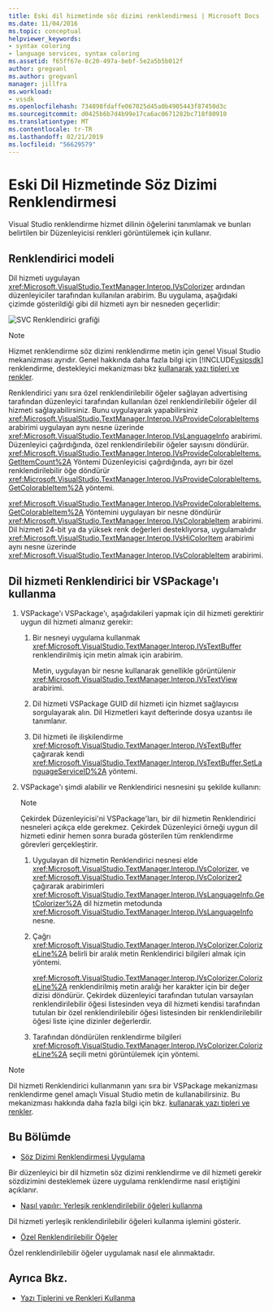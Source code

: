 ```yaml
---
title: Eski dil hizmetinde söz dizimi renklendirmesi | Microsoft Docs
ms.date: 11/04/2016
ms.topic: conceptual
helpviewer_keywords:
- syntax coloring
- language services, syntax coloring
ms.assetid: f65ff67e-8c20-497a-bebf-5e2a5b5b012f
author: gregvanl
ms.author: gregvanl
manager: jillfra
ms.workload:
- vssdk
ms.openlocfilehash: 734898fdaffe067025d45a0b4905443f87450d3c
ms.sourcegitcommit: d0425b6b7d4b99e17ca6ac0671282bc718f80910
ms.translationtype: MT
ms.contentlocale: tr-TR
ms.lasthandoff: 02/21/2019
ms.locfileid: "56629579"
---
```

# <a name="syntax-coloring-in-a-legacy-language-service"></a>Eski Dil Hizmetinde Söz Dizimi Renklendirmesi

Visual Studio renklendirme hizmet dilinin öğelerini tanımlamak ve bunları belirtilen bir Düzenleyicisi renkleri görüntülemek için kullanır.

## <a name="colorizer-model"></a>Renklendirici modeli
 Dil hizmeti uygulayan <xref:Microsoft.VisualStudio.TextManager.Interop.IVsColorizer> ardından düzenleyiciler tarafından kullanılan arabirim. Bu uygulama, aşağıdaki çizimde gösterildiği gibi dil hizmeti ayrı bir nesneden geçerlidir:

 ![SVC Renklendirici grafiği](../../extensibility/internals/media/figlgsvccolorizer.gif)

> [!NOTE]
>  Hizmet renklendirme söz dizimi renklendirme metin için genel Visual Studio mekanizması ayrıdır. Genel hakkında daha fazla bilgi için [!INCLUDE[vsipsdk](../../extensibility/includes/vsipsdk_md.md)] renklendirme, destekleyici mekanizması bkz [kullanarak yazı tipleri ve renkler](../../extensibility/using-fonts-and-colors.md).

 Renklendirici yanı sıra özel renklendirilebilir öğeler sağlayan advertising tarafından düzenleyici tarafından kullanılan özel renklendirilebilir öğeler dil hizmeti sağlayabilirsiniz. Bunu uygulayarak yapabilirsiniz <xref:Microsoft.VisualStudio.TextManager.Interop.IVsProvideColorableItems> arabirimi uygulayan aynı nesne üzerinde <xref:Microsoft.VisualStudio.TextManager.Interop.IVsLanguageInfo> arabirimi. Düzenleyici çağırdığında, özel renklendirilebilir öğeler sayısını döndürür. <xref:Microsoft.VisualStudio.TextManager.Interop.IVsProvideColorableItems.GetItemCount%2A> Yöntemi Düzenleyicisi çağırdığında, ayrı bir özel renklendirilebilir öğe döndürür <xref:Microsoft.VisualStudio.TextManager.Interop.IVsProvideColorableItems.GetColorableItem%2A> yöntemi.

 <xref:Microsoft.VisualStudio.TextManager.Interop.IVsProvideColorableItems.GetColorableItem%2A> Yöntemini uygulayan bir nesne döndürür <xref:Microsoft.VisualStudio.TextManager.Interop.IVsColorableItem> arabirimi. Dil hizmeti 24-bit ya da yüksek renk değerleri destekliyorsa, uygulamalıdır <xref:Microsoft.VisualStudio.TextManager.Interop.IVsHiColorItem> arabirimi aynı nesne üzerinde <xref:Microsoft.VisualStudio.TextManager.Interop.IVsColorableItem> arabirimi.

## <a name="how-a-vspackage-uses-a-language-service-colorizer"></a>Dil hizmeti Renklendirici bir VSPackage'ı kullanma

1.  VSPackage'ı VSPackage'ı, aşağıdakileri yapmak için dil hizmeti gerektirir uygun dil hizmeti almanız gerekir:

    1.  Bir nesneyi uygulama kullanmak <xref:Microsoft.VisualStudio.TextManager.Interop.IVsTextBuffer> renklendirilmiş için metin almak için arabirim.

         Metin, uygulayan bir nesne kullanarak genellikle görüntülenir <xref:Microsoft.VisualStudio.TextManager.Interop.IVsTextView> arabirimi.

    2.  Dil hizmeti VSPackage GUID dil hizmeti için hizmet sağlayıcısı sorgulayarak alın. Dil Hizmetleri kayıt defterinde dosya uzantısı ile tanımlanır.

    3.  Dil hizmeti ile ilişkilendirme <xref:Microsoft.VisualStudio.TextManager.Interop.IVsTextBuffer> çağırarak kendi <xref:Microsoft.VisualStudio.TextManager.Interop.IVsTextBuffer.SetLanguageServiceID%2A> yöntemi.

2.  VSPackage'ı şimdi alabilir ve Renklendirici nesnesini şu şekilde kullanın:

    > [!NOTE]
    > Çekirdek Düzenleyicisi'ni VSPackage'ları, bir dil hizmetin Renklendirici nesneleri açıkça elde gerekmez. Çekirdek Düzenleyici örneği uygun dil hizmeti edinir hemen sonra burada gösterilen tüm renklendirme görevleri gerçekleştirir.

    1.  Uygulayan dil hizmetin Renklendirici nesnesi elde <xref:Microsoft.VisualStudio.TextManager.Interop.IVsColorizer>, ve <xref:Microsoft.VisualStudio.TextManager.Interop.IVsColorizer2> çağırarak arabirimleri <xref:Microsoft.VisualStudio.TextManager.Interop.IVsLanguageInfo.GetColorizer%2A> dil hizmetin metodunda <xref:Microsoft.VisualStudio.TextManager.Interop.IVsLanguageInfo> nesne.

    2.  Çağrı <xref:Microsoft.VisualStudio.TextManager.Interop.IVsColorizer.ColorizeLine%2A> belirli bir aralık metin Renklendirici bilgileri almak için yöntemi.

         <xref:Microsoft.VisualStudio.TextManager.Interop.IVsColorizer.ColorizeLine%2A> renklendirilmiş metin aralığı her karakter için bir değer dizisi döndürür. Çekirdek düzenleyici tarafından tutulan varsayılan renklendirilebilir öğesi listesinden veya dil hizmeti kendisi tarafından tutulan bir özel renklendirilebilir öğesi listesinden bir renklendirilebilir öğesi liste içine dizinler değerlerdir.

    3.  Tarafından döndürülen renklendirme bilgileri <xref:Microsoft.VisualStudio.TextManager.Interop.IVsColorizer.ColorizeLine%2A> seçili metni görüntülemek için yöntemi.

> [!NOTE]
>  Dil hizmeti Renklendirici kullanmanın yanı sıra bir VSPackage mekanizması renklendirme genel amaçlı Visual Studio metin de kullanabilirsiniz. Bu mekanizması hakkında daha fazla bilgi için bkz. [kullanarak yazı tipleri ve renkler](../../extensibility/using-fonts-and-colors.md).

## <a name="in-this-section"></a>Bu Bölümde
- [Söz Dizimi Renklendirmesi Uygulama](../../extensibility/internals/implementing-syntax-coloring.md)

 Bir düzenleyici bir dil hizmetin söz dizimi renklendirme ve dil hizmeti gerekir sözdizimini desteklemek üzere uygulama renklendirme nasıl eriştiğini açıklanır.

- [Nasıl yapılır: Yerleşik renklendirilebilir öğeleri kullanma](../../extensibility/internals/how-to-use-built-in-colorable-items.md)

 Dil hizmeti yerleşik renklendirilebilir öğeleri kullanma işlemini gösterir.

- [Özel Renklendirilebilir Öğeler](../../extensibility/internals/custom-colorable-items.md)

 Özel renklendirilebilir öğeler uygulamak nasıl ele alınmaktadır.

## <a name="see-also"></a>Ayrıca Bkz.

- [Yazı Tiplerini ve Renkleri Kullanma](../../extensibility/using-fonts-and-colors.md)